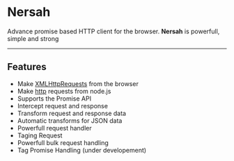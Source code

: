 Nersah
===================
Advance promise based HTTP client for the browser.
**Nersah** is powerfull, simple and strong


----------
## Features

- Make [XMLHttpRequests](https://developer.mozilla.org/en-US/docs/Web/API/XMLHttpRequest) from the browser
- Make [http](http://nodejs.org/api/http.html) requests from node.js
- Supports the Promise API
- Intercept request and response
- Transform request and response data
- Automatic transforms for JSON data
- Powerfull request handler
- Taging Request
- Powerfull bulk request handling
- Tag Promise Handling (under developement)
